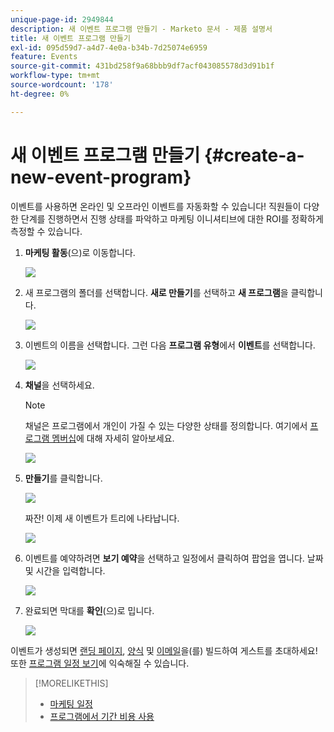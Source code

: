 ```yaml
---
unique-page-id: 2949844
description: 새 이벤트 프로그램 만들기 - Marketo 문서 - 제품 설명서
title: 새 이벤트 프로그램 만들기
exl-id: 095d59d7-a4d7-4e0a-b34b-7d25074e6959
feature: Events
source-git-commit: 431bd258f9a68bbb9df7acf043085578d3d91b1f
workflow-type: tm+mt
source-wordcount: '178'
ht-degree: 0%

---
```


# 새 이벤트 프로그램 만들기 {#create-a-new-event-program}

이벤트를 사용하면 온라인 및 오프라인 이벤트를 자동화할 수 있습니다! 직원들이 다양한 단계를 진행하면서 진행 상태를 파악하고 마케팅 이니셔티브에 대한 ROI를 정확하게 측정할 수 있습니다.

1. **마케팅 활동**(으)로 이동합니다.

   ![](assets/ma.png)

1. 새 프로그램의 폴더를 선택합니다. **새로 만들기**&#x200B;를 선택하고 **새 프로그램**&#x200B;을 클릭합니다.

   ![](assets/image2015-2-26-14-3a24-3a30.png)

1. 이벤트의 이름을 선택합니다. 그런 다음 **프로그램 유형**&#x200B;에서 **이벤트**&#x200B;를 선택합니다.

   ![](assets/image2015-2-26-14-3a26-3a6.png)

1. **채널**&#x200B;을 선택하세요.

   >[!NOTE]
   >
   >채널은 프로그램에서 개인이 가질 수 있는 다양한 상태를 정의합니다. 여기에서 [프로그램 멤버십](/help/marketo/product-docs/core-marketo-concepts/programs/creating-programs/understanding-program-membership.md)에 대해 자세히 알아보세요.

   ![](assets/image2015-2-26-14-3a29-3a3.png)

1. **만들기**&#x200B;를 클릭합니다.

   ![](assets/image2015-2-26-14-3a33-3a17.png)

   짜잔! 이제 새 이벤트가 트리에 나타납니다.

   ![](assets/image2015-2-26-14-3a34-3a33.png)

1. 이벤트를 예약하려면 **보기 예약**&#x200B;을 선택하고 일정에서 클릭하여 팝업을 엽니다. 날짜 및 시간을 입력합니다.

   ![](assets/image2016-3-25-14-3a17-3a33.png)

1. 완료되면 막대를 **확인**(으)로 밉니다.

   ![](assets/image2016-3-25-14-3a18-3a13.png)

이벤트가 생성되면 [랜딩 페이지](/help/marketo/product-docs/demand-generation/landing-pages/free-form-landing-pages/create-a-free-form-landing-page.md), [양식](/help/marketo/product-docs/demand-generation/forms/creating-a-form/create-a-form.md) 및 [이메일](/help/marketo/product-docs/email-marketing/email-programs/creating-an-email-program/create-an-email-program.md)을(를) 빌드하여 게스트를 초대하세요! 또한 [프로그램 일정 보기](https://docs.marketo.com/display/docs/program+schedule+view)에 익숙해질 수 있습니다.

>[!MORELIKETHIS]
>
>* [마케팅 일정](/help/marketo/product-docs/core-marketo-concepts/marketing-calendar/understanding-the-calendar/navigating-the-marketing-calendar.md)
>* [프로그램에서 기간 비용 사용](/help/marketo/product-docs/core-marketo-concepts/programs/working-with-programs/using-period-costs-in-a-program.md)
